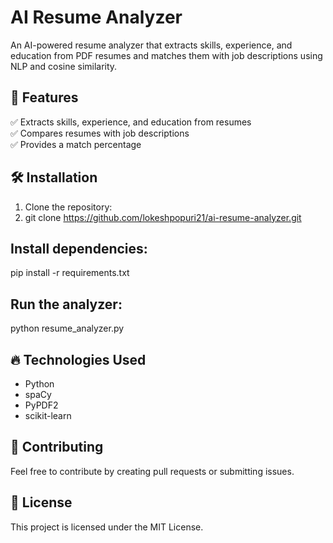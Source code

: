 
# AI Resume Analyzer

An AI-powered resume analyzer that extracts skills, experience, and education from PDF resumes and matches them with job descriptions using NLP and cosine similarity.

## 🚀 Features
✅ Extracts skills, experience, and education from resumes  
✅ Compares resumes with job descriptions  
✅ Provides a match percentage  

## 🛠️ Installation
1. Clone the repository:
2. git clone https://github.com/lokeshpopuri21/ai-resume-analyzer.git

## Install dependencies:
pip install -r requirements.txt

## Run the analyzer:
python resume_analyzer.py


## 🔥 Technologies Used
- Python  
- spaCy  
- PyPDF2  
- scikit-learn  

## 🤝 Contributing
Feel free to contribute by creating pull requests or submitting issues.

## 📜 License
This project is licensed under the MIT License.



